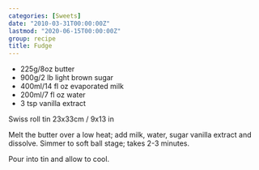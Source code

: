 ```yaml
---
categories: [Sweets]
date: "2010-03-31T00:00:00Z"
lastmod: "2020-06-15T00:00:00Z"
group: recipe
title: Fudge
---
```


- 225g/8oz butter
- 900g/2 lb light brown sugar
- 400ml/14 fl oz evaporated milk
- 200ml/7 fl oz water
- 3 tsp vanilla extract

Swiss roll tin 23x33cm / 9x13 in

Melt the butter over a low heat; add milk, water, sugar vanilla extract and dissolve. Simmer to soft ball stage; takes 2-3 minutes.

Pour into tin and allow to cool.

